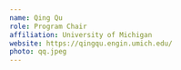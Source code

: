 ```yaml
---
name: Qing Qu
role: Program Chair
affiliation: University of Michigan
website: https://qingqu.engin.umich.edu/
photo: qq.jpeg
---
```

